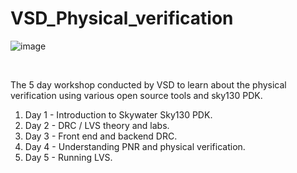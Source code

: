 # VSD_Physical_verification

![image](https://user-images.githubusercontent.com/54279782/194923443-b1fca0d9-f82d-427e-9417-69b0f20a737e.png)

<br/>

The 5 day workshop conducted by VSD to learn about the physical verification using various open source tools and sky130 PDK. 

<OL>
<LI> Day 1 - Introduction to Skywater Sky130 PDK. </LI>
<LI> Day 2 - DRC / LVS theory and labs. </LI>
<LI> Day 3 - Front end and backend DRC. </LI>
<LI> Day 4 - Understanding PNR and physical verification. </LI>
<LI> Day 5 - Running LVS. </LI>
</OL>
